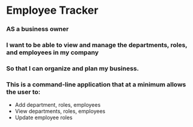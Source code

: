 # Employee Tracker

### AS a business owner
### I want to be able to view and manage the departments, roles, and employees in my company
### So that I can organize and plan my business.
### This is a command-line application that at a minimum allows the user to:
* Add department, roles, employees
* View departments, roles, employees
* Update employee roles
